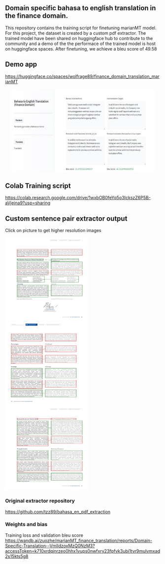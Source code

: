 ## Domain specific bahasa to english translation in the finance domain.
This repository contains the training script for finetuning marianMT model. For this project, the dataset is created by a custom pdf extractor. The trained model have been shared on huggingface hub to contribute to the community and a demo of the the performace of the trained model is host on huggingface spaces. After finetuning, we achieve a bleu score of 49.58

## Demo app
https://huggingface.co/spaces/wolfrage89/finance_domain_translation_marianMT
<p align="center">
<img src="assets\domain_translation_hf_spaces.JPG" height="270px" width="470px">
</p>


## Colab Training script
https://colab.research.google.com/drive/1wxbOB0feYq5o3IckszZ6P5B-aVjejna9?usp=sharing

## Custom sentence pair extractor output
Click on picture to get higher resolution images
<p align="left">
<img src="assets\sample_1.jpg" height="270px" width="270px">
<img src="assets\sample_2.jpg" height="270px" width="270px">
<img src="assets\sample_3.jpg" height="270px" width="270px">
</p>

### Original extractor repository
https://github.com/tzz89/bahasa_en_pdf_extraction

### Weights and bias 
Training loss and validation bleu score
https://wandb.ai/zuozhe/marianMT_finance_translation/reports/Domain-Specific-Translation--VmlldzoxMzQ0NzM3?accessToken=k710xrdqjnrzeo0hhx1vups0nwfxry23fpfvk3ubi1tvr9mulvmxad2s15kts5g8




